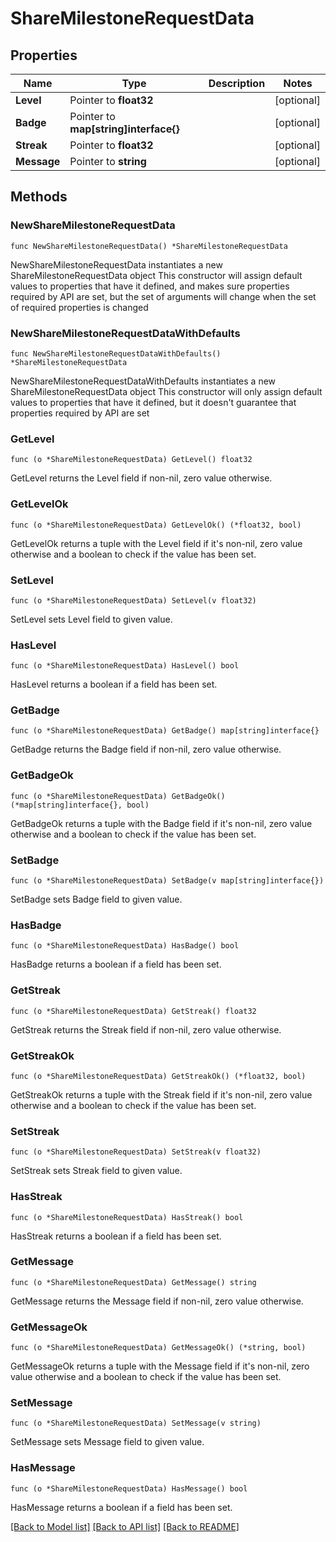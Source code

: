 # ShareMilestoneRequestData

## Properties

Name | Type | Description | Notes
------------ | ------------- | ------------- | -------------
**Level** | Pointer to **float32** |  | [optional] 
**Badge** | Pointer to **map[string]interface{}** |  | [optional] 
**Streak** | Pointer to **float32** |  | [optional] 
**Message** | Pointer to **string** |  | [optional] 

## Methods

### NewShareMilestoneRequestData

`func NewShareMilestoneRequestData() *ShareMilestoneRequestData`

NewShareMilestoneRequestData instantiates a new ShareMilestoneRequestData object
This constructor will assign default values to properties that have it defined,
and makes sure properties required by API are set, but the set of arguments
will change when the set of required properties is changed

### NewShareMilestoneRequestDataWithDefaults

`func NewShareMilestoneRequestDataWithDefaults() *ShareMilestoneRequestData`

NewShareMilestoneRequestDataWithDefaults instantiates a new ShareMilestoneRequestData object
This constructor will only assign default values to properties that have it defined,
but it doesn't guarantee that properties required by API are set

### GetLevel

`func (o *ShareMilestoneRequestData) GetLevel() float32`

GetLevel returns the Level field if non-nil, zero value otherwise.

### GetLevelOk

`func (o *ShareMilestoneRequestData) GetLevelOk() (*float32, bool)`

GetLevelOk returns a tuple with the Level field if it's non-nil, zero value otherwise
and a boolean to check if the value has been set.

### SetLevel

`func (o *ShareMilestoneRequestData) SetLevel(v float32)`

SetLevel sets Level field to given value.

### HasLevel

`func (o *ShareMilestoneRequestData) HasLevel() bool`

HasLevel returns a boolean if a field has been set.

### GetBadge

`func (o *ShareMilestoneRequestData) GetBadge() map[string]interface{}`

GetBadge returns the Badge field if non-nil, zero value otherwise.

### GetBadgeOk

`func (o *ShareMilestoneRequestData) GetBadgeOk() (*map[string]interface{}, bool)`

GetBadgeOk returns a tuple with the Badge field if it's non-nil, zero value otherwise
and a boolean to check if the value has been set.

### SetBadge

`func (o *ShareMilestoneRequestData) SetBadge(v map[string]interface{})`

SetBadge sets Badge field to given value.

### HasBadge

`func (o *ShareMilestoneRequestData) HasBadge() bool`

HasBadge returns a boolean if a field has been set.

### GetStreak

`func (o *ShareMilestoneRequestData) GetStreak() float32`

GetStreak returns the Streak field if non-nil, zero value otherwise.

### GetStreakOk

`func (o *ShareMilestoneRequestData) GetStreakOk() (*float32, bool)`

GetStreakOk returns a tuple with the Streak field if it's non-nil, zero value otherwise
and a boolean to check if the value has been set.

### SetStreak

`func (o *ShareMilestoneRequestData) SetStreak(v float32)`

SetStreak sets Streak field to given value.

### HasStreak

`func (o *ShareMilestoneRequestData) HasStreak() bool`

HasStreak returns a boolean if a field has been set.

### GetMessage

`func (o *ShareMilestoneRequestData) GetMessage() string`

GetMessage returns the Message field if non-nil, zero value otherwise.

### GetMessageOk

`func (o *ShareMilestoneRequestData) GetMessageOk() (*string, bool)`

GetMessageOk returns a tuple with the Message field if it's non-nil, zero value otherwise
and a boolean to check if the value has been set.

### SetMessage

`func (o *ShareMilestoneRequestData) SetMessage(v string)`

SetMessage sets Message field to given value.

### HasMessage

`func (o *ShareMilestoneRequestData) HasMessage() bool`

HasMessage returns a boolean if a field has been set.


[[Back to Model list]](../README.md#documentation-for-models) [[Back to API list]](../README.md#documentation-for-api-endpoints) [[Back to README]](../README.md)


